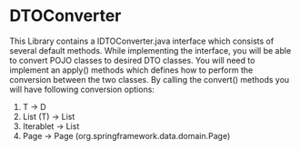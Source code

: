 # DTOConverter

This Library contains a IDTOConverter.java interface which consists of several default methods.
While implementing the interface, you will be able to convert POJO classes to desired DTO classes.
You will need to implement an apply() methods which defines how to perform the conversion between the two classes.
By calling the convert() methods you will have following conversion options:
1. T -> D
2. List (T) -> List <D>
3. Iterablet <T> -> List <D>
4. Page <T> -> Page <D> (org.springframework.data.domain.Page)
